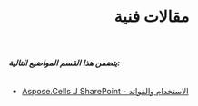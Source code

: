 ﻿---
title: مقالات فنية
type: docs
weight: 40
url: /ar/sharepoint/technical-articles/
---
###### **يتضمن هذا القسم المواضيع التالية:**
- [Aspose.Cells لـ SharePoint - الاستخدام والفوائد](/cells/ar/sharepoint/aspose-cells-for-sharepoint-use-and-benefits/)
